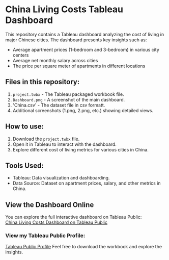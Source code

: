 # China Living Costs Tableau Dashboard

This repository contains a Tableau dashboard analyzing the cost of living in major Chinese cities. The dashboard presents key insights such as:
- Average apartment prices (1-bedroom and 3-bedroom) in various city centers
- Average net monthly salary across cities
- The price per square meter of apartments in different locations

## Files in this repository:
1. `project.twbx` - The Tableau packaged workbook file.
2. `Dashboard.png` - A screenshot of the main dashboard.
3. 'China.csv' - The dataset file in csv formatt.
4. Additional screenshots (1.png, 2.png, etc.) showing detailed views.

## How to use:
1. Download the `project.twbx` file.
2. Open it in Tableau to interact with the dashboard.
3. Explore different cost of living metrics for various cities in China.

## Tools Used:
- Tableau: Data visualization and dashboarding.
- Data Source: Dataset on apartment prices, salary, and other metrics in China.

## View the Dashboard Online

You can explore the full interactive dashboard on Tableau Public:  
[China Living Costs Dashboard on Tableau Public](https://public.tableau.com/app/profile/ankit.lehra1560/viz/CostofLivinginMajorChineseCities/Dashboard)
### View my Tableau Public Profile:
[Tableau Public Profile](https://public.tableau.com/app/profile/ankit.lehra1560/vizzes)
Feel free to download the workbook and explore the insights.


